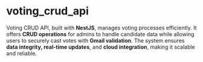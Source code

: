 # voting_crud_api
Voting CRUD API, built with **NestJS**, manages voting processes efficiently. It offers **CRUD operations** for admins to handle candidate data while allowing users to securely cast votes with **Gmail validation**. The system ensures **data integrity, real-time updates**, and **cloud integration**, making it scalable and reliable. 
